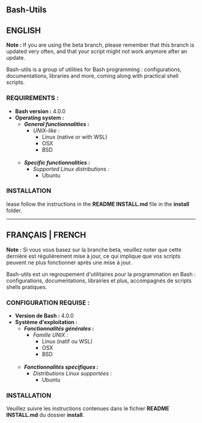 ## Bash-Utils

## ENGLISH

**Note :** If you are using the beta branch, please remember that this branch is updated very often, and that your script might not work anymore after an update.

Bash-utils is a group of utilities for Bash programming : configurations, documentations, libraries and more, coming along with practical shell scripts.

### REQUIREMENTS :
- **Bash version :** 4.0.0
- **Operating system :**
	- **_General functionnalities :_**
		- _UNIX-like :_
			- Linux (native or with WSL)
			- OSX
			- BSD
<br /><br />
	- **_Specific functionnalities :_**
		- _Supported Linux distributions :_
			- Ubuntu

### INSTALLATION

lease follow the instructions in the **README INSTALL.md** file in the **install** folder.

---

## FRANÇAIS | FRENCH

**Note :** Si vous vous basez sur la branche beta, veuillez noter que cette dernière est régulièrement mise à jour, ce qui implique que vos scripts peuvent ne plus fonctionner après une mise à jour.

Bash-utils est un regroupement d'utilitaires pour la programmation en Bash : configurations, documentations, librairies et plus, accompagnés de scripts shells pratiques.

### CONFIGURATION REQUISE :
- **Version de Bash :** 4.0.0 
- **Système d'exploitation :**
	- **_Fonctionnalités générales :_**
		- _Famille UNIX :_
			- Linux (natif ou WSL)
			- OSX
			- BSD
<br /><br />
	- **_Fonctionnalités spécifiques :_**
		- _Distributions Linux supportées :_
			- Ubuntu

### INSTALLATION

Veuillez suivre les instructions contenues dans le fichier **README INSTALL.md** du dossier **install**.
